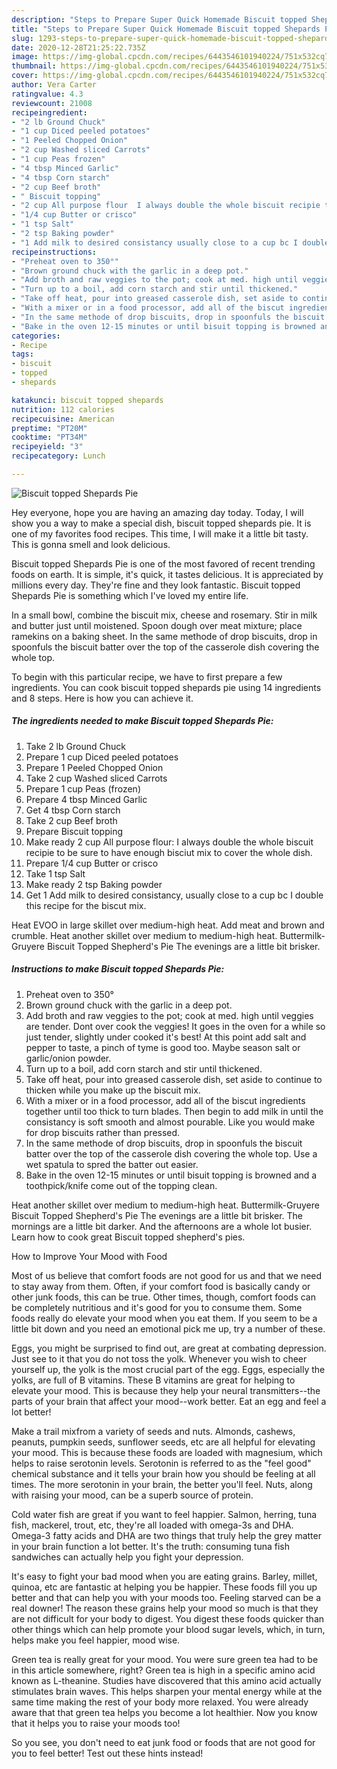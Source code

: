 ```yaml
---
description: "Steps to Prepare Super Quick Homemade Biscuit topped Shepards Pie"
title: "Steps to Prepare Super Quick Homemade Biscuit topped Shepards Pie"
slug: 1293-steps-to-prepare-super-quick-homemade-biscuit-topped-shepards-pie
date: 2020-12-28T21:25:22.735Z
image: https://img-global.cpcdn.com/recipes/6443546101940224/751x532cq70/biscuit-topped-shepards-pie-recipe-main-photo.jpg
thumbnail: https://img-global.cpcdn.com/recipes/6443546101940224/751x532cq70/biscuit-topped-shepards-pie-recipe-main-photo.jpg
cover: https://img-global.cpcdn.com/recipes/6443546101940224/751x532cq70/biscuit-topped-shepards-pie-recipe-main-photo.jpg
author: Vera Carter
ratingvalue: 4.3
reviewcount: 21008
recipeingredient:
- "2 lb Ground Chuck"
- "1 cup Diced peeled potatoes"
- "1 Peeled Chopped Onion"
- "2 cup Washed sliced Carrots"
- "1 cup Peas frozen"
- "4 tbsp Minced Garlic"
- "4 tbsp Corn starch"
- "2 cup Beef broth"
- " Biscuit topping"
- "2 cup All purpose flour  I always double the whole biscuit recipie to be sure to have enough bisciut mix to cover the whole dish"
- "1/4 cup Butter or crisco"
- "1 tsp Salt"
- "2 tsp Baking powder"
- "1 Add milk to desired consistancy usually close to a cup bc I double this recipe for the biscut mix"
recipeinstructions:
- "Preheat oven to 350°"
- "Brown ground chuck with the garlic in a deep pot."
- "Add broth and raw veggies to the pot; cook at med. high until veggies are tender. Dont over cook the veggies! It goes in the oven for a while so just tender, slightly under cooked it&#39;s best! At this point add salt and pepper to taste, a pinch of tyme is good too. Maybe season salt or garlic/onion powder."
- "Turn up to a boil, add corn starch and stir until thickened."
- "Take off heat, pour into greased casserole dish, set aside to continue to thicken while you make up the biscuit mix."
- "With a mixer or in a food processor, add all of the biscut ingredients together until too thick to turn blades. Then begin to add milk in until the consistancy is soft smooth and almost pourable. Like you would make for drop biscuits rather than pressed."
- "In the same methode of drop biscuits, drop in spoonfuls the biscuit batter over the top of the casserole dish covering the whole top. Use a wet spatula to spred the batter out easier."
- "Bake in the oven 12-15 minutes or until bisuit topping is browned and a toothpick/knife come out of the topping clean."
categories:
- Recipe
tags:
- biscuit
- topped
- shepards

katakunci: biscuit topped shepards 
nutrition: 112 calories
recipecuisine: American
preptime: "PT20M"
cooktime: "PT34M"
recipeyield: "3"
recipecategory: Lunch

---
```



![Biscuit topped Shepards Pie](https://img-global.cpcdn.com/recipes/6443546101940224/751x532cq70/biscuit-topped-shepards-pie-recipe-main-photo.jpg)

Hey everyone, hope you are having an amazing day today. Today, I will show you a way to make a special dish, biscuit topped shepards pie. It is one of my favorites food recipes. This time, I will make it a little bit tasty. This is gonna smell and look delicious.

Biscuit topped Shepards Pie is one of the most favored of recent trending foods on earth. It is simple, it's quick, it tastes delicious. It is appreciated by millions every day. They're fine and they look fantastic. Biscuit topped Shepards Pie is something which I've loved my entire life.

In a small bowl, combine the biscuit mix, cheese and rosemary. Stir in milk and butter just until moistened. Spoon dough over meat mixture; place ramekins on a baking sheet. In the same methode of drop biscuits, drop in spoonfuls the biscuit batter over the top of the casserole dish covering the whole top.


To begin with this particular recipe, we have to first prepare a few ingredients. You can cook biscuit topped shepards pie using 14 ingredients and 8 steps. Here is how you can achieve it.

<!--inarticleads1-->

##### The ingredients needed to make Biscuit topped Shepards Pie:

1. Take 2 lb Ground Chuck
1. Prepare 1 cup Diced peeled potatoes
1. Prepare 1 Peeled Chopped Onion
1. Take 2 cup Washed sliced Carrots
1. Prepare 1 cup Peas (frozen)
1. Prepare 4 tbsp Minced Garlic
1. Get 4 tbsp Corn starch
1. Take 2 cup Beef broth
1. Prepare  Biscuit topping
1. Make ready 2 cup All purpose flour:  I always double the whole biscuit recipie to be sure to have enough bisciut mix to cover the whole dish.
1. Prepare 1/4 cup Butter or crisco
1. Take 1 tsp Salt
1. Make ready 2 tsp Baking powder
1. Get 1 Add milk to desired consistancy, usually close to a cup bc I double this recipe for the biscut mix.


Heat EVOO in large skillet over medium-high heat. Add meat and brown and crumble. Heat another skillet over medium to medium-high heat. Buttermilk-Gruyere Biscuit Topped Shepherd&#39;s Pie The evenings are a little bit brisker. 

<!--inarticleads2-->

##### Instructions to make Biscuit topped Shepards Pie:

1. Preheat oven to 350°
1. Brown ground chuck with the garlic in a deep pot.
1. Add broth and raw veggies to the pot; cook at med. high until veggies are tender. Dont over cook the veggies! It goes in the oven for a while so just tender, slightly under cooked it&#39;s best! At this point add salt and pepper to taste, a pinch of tyme is good too. Maybe season salt or garlic/onion powder.
1. Turn up to a boil, add corn starch and stir until thickened.
1. Take off heat, pour into greased casserole dish, set aside to continue to thicken while you make up the biscuit mix.
1. With a mixer or in a food processor, add all of the biscut ingredients together until too thick to turn blades. Then begin to add milk in until the consistancy is soft smooth and almost pourable. Like you would make for drop biscuits rather than pressed.
1. In the same methode of drop biscuits, drop in spoonfuls the biscuit batter over the top of the casserole dish covering the whole top. Use a wet spatula to spred the batter out easier.
1. Bake in the oven 12-15 minutes or until bisuit topping is browned and a toothpick/knife come out of the topping clean.


Heat another skillet over medium to medium-high heat. Buttermilk-Gruyere Biscuit Topped Shepherd&#39;s Pie The evenings are a little bit brisker. The mornings are a little bit darker. And the afternoons are a whole lot busier. Learn how to cook great Biscuit topped shepherd&#39;s pies. 

How to Improve Your Mood with Food


Most of us believe that comfort foods are not good for us and that we need to stay away from them. Often, if your comfort food is basically candy or other junk foods, this can be true. Other times, though, comfort foods can be completely nutritious and it's good for you to consume them. Some foods really do elevate your mood when you eat them. If you seem to be a little bit down and you need an emotional pick me up, try a number of these.

Eggs, you might be surprised to find out, are great at combating depression. Just see to it that you do not toss the yolk. Whenever you wish to cheer yourself up, the yolk is the most crucial part of the egg. Eggs, especially the yolks, are full of B vitamins. These B vitamins are great for helping to elevate your mood. This is because they help your neural transmitters--the parts of your brain that affect your mood--work better. Eat an egg and feel a lot better!

Make a trail mixfrom a variety of seeds and nuts. Almonds, cashews, peanuts, pumpkin seeds, sunflower seeds, etc are all helpful for elevating your mood. This is because these foods are loaded with magnesium, which helps to raise serotonin levels. Serotonin is referred to as the "feel good" chemical substance and it tells your brain how you should be feeling at all times. The more serotonin in your brain, the better you'll feel. Nuts, along with raising your mood, can be a superb source of protein.

Cold water fish are great if you want to feel happier. Salmon, herring, tuna fish, mackerel, trout, etc, they're all loaded with omega-3s and DHA. Omega-3 fatty acids and DHA are two things that truly help the grey matter in your brain function a lot better. It's the truth: consuming tuna fish sandwiches can actually help you fight your depression. 

It's easy to fight your bad mood when you are eating grains. Barley, millet, quinoa, etc are fantastic at helping you be happier. These foods fill you up better and that can help you with your moods too. Feeling starved can be a real downer! The reason these grains help your mood so much is that they are not difficult for your body to digest. You digest these foods quicker than other things which can help promote your blood sugar levels, which, in turn, helps make you feel happier, mood wise.

Green tea is really great for your mood. You were sure green tea had to be in this article somewhere, right? Green tea is high in a specific amino acid known as L-theanine. Studies have discovered that this amino acid actually stimulates brain waves. This helps sharpen your mental energy while at the same time making the rest of your body more relaxed. You were already aware that that green tea helps you become a lot healthier. Now you know that it helps you to raise your moods too!

So you see, you don't need to eat junk food or foods that are not good for you to feel better! Test out  these hints  instead!

